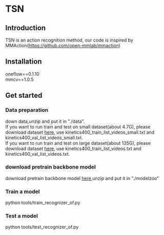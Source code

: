 # TSN                                                                                                                          
 
## Introduction
TSN is an action recognition method, our code is inspired by MMAction(https://github.com/open-mmlab/mmaction)
 
## Installation
oneflow==0.1.10<br>
mmcv==1.0.5<br>
 
## Get started
 
### Data preparation
down data,unzip and put it in "./data".<br>
If you want to run train and test on small dataset(about 4.7G), please download dataset [here](https://oneflow-static.oss-cn-beijing.aliyuncs.com/train_data_zjlab/kinetics400.zip), use kinetics400_train_list_videos_small.txt and kinetics400_val_list_videos_small.txt.<br>
If you want to run train and test on large dataset(about 135G), please download dataset [here](https://github.com/activitynet/ActivityNet/tree/master/Crawler/Kinetics), use kinetics400_train_list_videos.txt and kinetics400_val_list_videos.txt.<br>
### download pretrain backbone model
download pretrain backbone model
[here](https://oneflow-static.oss-cn-beijing.aliyuncs.com/train_data_zjlab/model_pcb.zip),unzip and put it in "./modelzoo"
 
### Train a model
python tools/train_recognizer_of.py
 
### Test a model
python tools/test_recognizer_of.py

